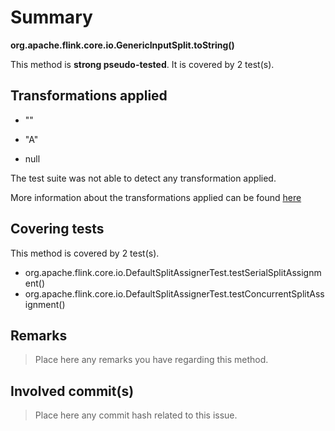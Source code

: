 # Summary
**org.apache.flink.core.io.GenericInputSplit.toString()**

This method is **strong pseudo-tested**.
It is covered by 2 test(s). 


## Transformations applied

- &quot;&quot;

- &quot;A&quot;

- null


The test suite was not able to detect any transformation applied.

More information about the transformations applied can be found [here](https://github.com/STAMP-project/pitest-descartes)

## Covering tests
This method is covered by 2 test(s).
* org.apache.flink.core.io.DefaultSplitAssignerTest.testSerialSplitAssignment()
* org.apache.flink.core.io.DefaultSplitAssignerTest.testConcurrentSplitAssignment()


## Remarks
> Place here any remarks you have regarding this method.

## Involved commit(s)

> Place here any commit hash related to this issue.
